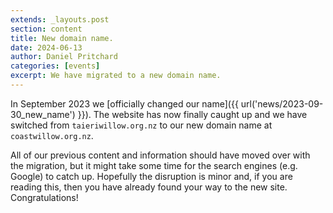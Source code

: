 ```yaml
---
extends: _layouts.post
section: content
title: New domain name.
date: 2024-06-13
author: Daniel Pritchard
categories: [events]
excerpt: We have migrated to a new domain name.
---
```


In September 2023 we [officially changed our name]({{ url('news/2023-09-30_new_name') }}). The website has now finally caught up and we have switched from `taieriwillow.org.nz` to our new domain name at `coastwillow.org.nz`. 

All of our previous content and information should have moved over with the migration, but it might take some time for the search engines (e.g. Google) to catch up. Hopefully the disruption is minor and, if you are reading this, then you have already found your way to the new site. Congratulations!